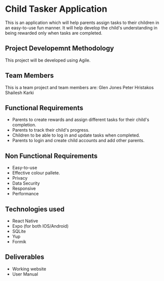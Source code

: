 # Child Tasker Application

This is an application which will help parents assign tasks to their children in an easy-to-use fun manner. It will help develop the child's understanding in being rewarded only when tasks are completed.

## Project Developemnt Methodology

This project will be developed using Agile.

## Team Members

This is a team project and team members are:
Glen Jones <insert github link>
Peter Hristakos <insert github link>
Shailesh Karki <insert github link>

## Functional Requirements

-   Parents to create rewards and assign different tasks for their child's completion.
-   Parents to track their child's progress.
-   Children to be able to log in and update tasks when completed.
-   Parents to login and create child accounts and add other parents.

## Non Functional Requirements

-   Easy-to-use
-   Effective colour pallete.
-   Privacy
-   Data Security
-   Responsive
-   Performance

## Technologies used

-   React Native
-   Expo (for both IOS/Android)
-   SQLite
-   Yup
-   Formik

## Deliverables

-   Working website
-   User Manual

